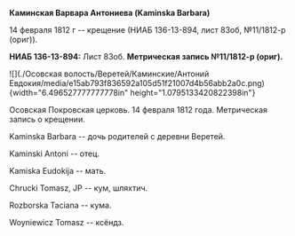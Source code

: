 **Каминская Варвара Антониева (Kaminska Barbara)**

14 февраля 1812 г -- крещение (НИАБ 136-13-894, лист 83об, №11/1812-р
(ориг)).

**НИАБ 136-13-894:** Лист 83об. **Метрическая запись №11/1812-р
(ориг).**

![](./Осовская волость/Веретей/Каминские/Антоний Евдокия/media/e15ab793f836592a105d51f21007d4b56abb2a0c.png){width="6.496527777777778in"
height="1.0795133420822398in"}

Осовская Покровская церковь. 14 февраля 1812 года. Метрическая запись о
крещении.

Kaminska Barbara -- дочь родителей с деревни Веретей.

Kaminski Antoni -- отец.

Kamiska Eudokija -- мать.

Chrucki Tomasz, JP -- кум, шляхтич.

Rozborska Taciana -- кума.

Woyniewicz Tomasz -- ксёндз.
